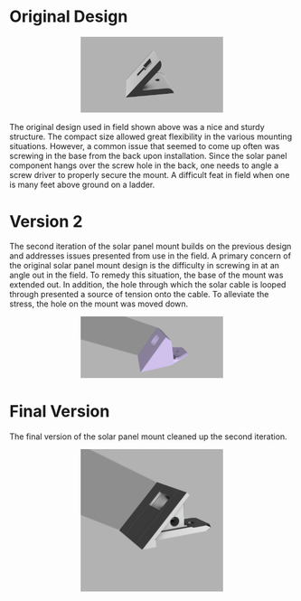 # Original Design 

<p align="center">
<img src="SolarPanelMount.png" width="50%">
</p>

The original design used in field shown above was a nice and sturdy structure. The compact size allowed great flexibility in the various mounting situations. However, a common issue that seemed to come up often was screwing in the base from the back upon installation. Since the solar panel component hangs over the screw hole in the back, one needs to angle a screw driver to properly secure the mount. A difficult feat in field when one is many feet above ground on a ladder. 

# Version 2
The second iteration of the solar panel mount builds on the previous design and addresses issues presented from use in the field. A primary concern of the original solar panel mount design is the difficulty in screwing in at an angle out in the field. To remedy this situation, the base of the mount was extended out. In addition, the hole through which the solar cable is looped through presented a source of tension onto the cable. To alleviate the stress, the hole on the mount was moved down.    

<p align="center">
<img src="solar-panel-mount-v2.png" width="50%">
</p>

# Final Version
The final version of the solar panel mount cleaned up the second iteration. 

<p align="center">
<img src="solar-panel-mount-final.png" width="50%">
</p>
